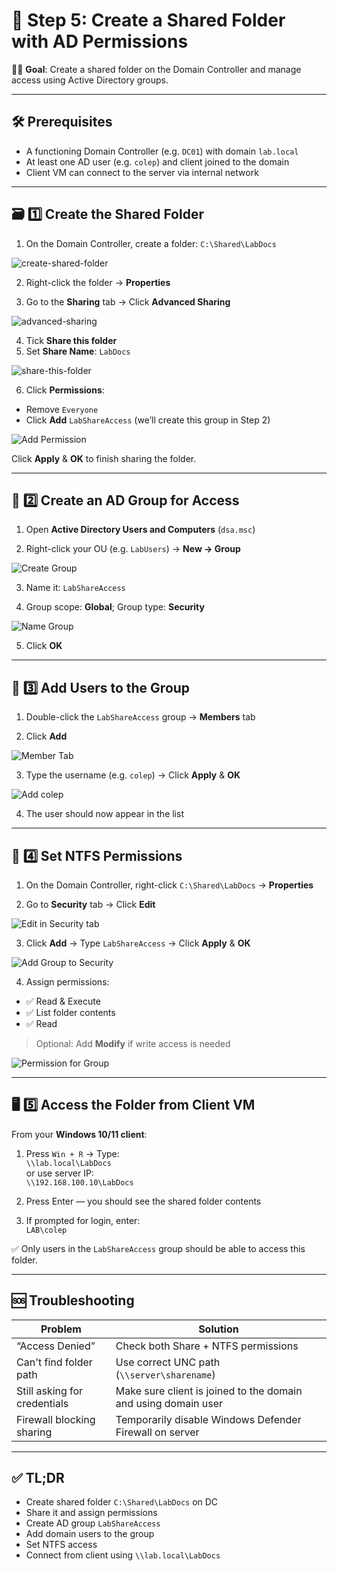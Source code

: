 # 📁 Step 5: Create a Shared Folder with AD Permissions

👨‍💻 **Goal**: Create a shared folder on the Domain Controller and manage access using Active Directory groups.

---

## 🛠️ Prerequisites

- A functioning Domain Controller (e.g. `DC01`) with domain `lab.local`
- At least one AD user (e.g. `colep`) and client joined to the domain
- Client VM can connect to the server via internal network

---

## 🗃️ 1️⃣ Create the Shared Folder

1. On the Domain Controller, create a folder: `C:\Shared\LabDocs`

![create-shared-folder](https://raw.githubusercontent.com/ProJensen/active-directory-lab/refs/heads/main/screenshot/(5)create-shared-folder.png)

2. Right-click the folder → **Properties**

3. Go to the **Sharing** tab → Click **Advanced Sharing**

![advanced-sharing](https://raw.githubusercontent.com/ProJensen/active-directory-lab/refs/heads/main/screenshot/(5)advanced-sharing.png)

4. Tick **Share this folder**
5. Set **Share Name**: `LabDocs`

![share-this-folder](https://raw.githubusercontent.com/ProJensen/active-directory-lab/refs/heads/main/screenshot/(5)share-this-folder.png)

6. Click **Permissions**:
  - Remove `Everyone`
  - Click **Add** `LabShareAccess` (we’ll create this group in Step 2)

![Add Permission](https://raw.githubusercontent.com/ProJensen/active-directory-lab/refs/heads/main/screenshot/(5)add-LabShareAccess-permission.png)

Click **Apply** & **OK** to finish sharing the folder.

---

## 👥 2️⃣ Create an AD Group for Access

1. Open **Active Directory Users and Computers** (`dsa.msc`)

2. Right-click your OU (e.g. `LabUsers`) → **New → Group**

![Create Group](https://raw.githubusercontent.com/ProJensen/active-directory-lab/refs/heads/main/screenshot/(5)create-group.png)

3. Name it: `LabShareAccess`

4. Group scope: **Global**; Group type: **Security**

![Name Group](https://raw.githubusercontent.com/ProJensen/active-directory-lab/refs/heads/main/screenshot/(5)name-group-LSA.png)

5. Click **OK**

---

## 👤 3️⃣ Add Users to the Group

1. Double-click the `LabShareAccess` group → **Members** tab

2. Click **Add**

![Member Tab](https://raw.githubusercontent.com/ProJensen/active-directory-lab/refs/heads/main/screenshot/(5)labshareaccess-members-tab.png)

3. Type the username (e.g. `colep`) → Click **Apply** & **OK**

![Add colep](https://raw.githubusercontent.com/ProJensen/active-directory-lab/refs/heads/main/screenshot/(5)add-colep.png)

4. The user should now appear in the list

---

## 🔐 4️⃣ Set NTFS Permissions

1. On the Domain Controller, right-click `C:\Shared\LabDocs` → **Properties**

2. Go to **Security** tab → Click **Edit**

![Edit in Security tab](https://raw.githubusercontent.com/ProJensen/active-directory-lab/refs/heads/main/screenshot/(5)LabDoxs-Security.png)

3. Click **Add** → Type `LabShareAccess` → Click **Apply** & **OK**

![Add Group to Security](https://raw.githubusercontent.com/ProJensen/active-directory-lab/refs/heads/main/screenshot/(5)add-LabShareAccess.png)

4. Assign permissions:
- ✅ Read & Execute
- ✅ List folder contents
- ✅ Read
> Optional: Add **Modify** if write access is needed

![Permission for Group](https://raw.githubusercontent.com/ProJensen/active-directory-lab/refs/heads/main/screenshot/(5)permission-for-group.png)

---

## 🖥️ 5️⃣ Access the Folder from Client VM

From your **Windows 10/11 client**:

1. Press `Win + R` → Type:  
`\\lab.local\LabDocs`  
or use server IP:  
`\\192.168.100.10\LabDocs`

2. Press Enter — you should see the shared folder contents  
3. If prompted for login, enter:  
`LAB\colep`

✅ Only users in the `LabShareAccess` group should be able to access this folder.

---

## 🆘 Troubleshooting

| Problem                      | Solution                                                        |
|------------------------------|-----------------------------------------------------------------|
| “Access Denied”              | Check both Share + NTFS permissions                             |
| Can't find folder path       | Use correct UNC path (`\\server\sharename`)                     |
| Still asking for credentials | Make sure client is joined to the domain and using domain user  |
| Firewall blocking sharing    | Temporarily disable Windows Defender Firewall on server         |

---

## ✅ TL;DR

- Create shared folder `C:\Shared\LabDocs` on DC
- Share it and assign permissions
- Create AD group `LabShareAccess`
- Add domain users to the group
- Set NTFS access
- Connect from client using `\\lab.local\LabDocs`
